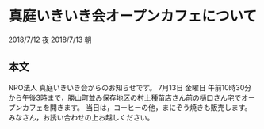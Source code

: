 # 真庭いきいき会オープンカフェについて
2018/7/12 夜
2018/7/13 朝
## 本文
NPO法人 真庭いきいき会からのお知らせです。
7月13日 金曜日 午前10時30分から午後3時まで，勝山町並み保存地区の村上種苗店さん前の樋口さん宅でオープンカフェを開きます。
当日は，コーヒーの他，まにぞう焼きも販売します。
みなさん，お誘い合わせの上お越しください。
